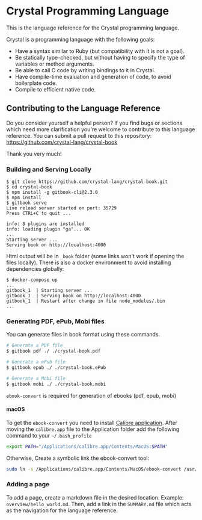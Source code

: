 # Crystal Programming Language

This is the language reference for the Crystal programming language.

Crystal is a programming language with the following goals:

* Have a syntax similar to Ruby (but compatibility with it is not a goal).
* Be statically type-checked, but without having to specify the type of variables or method arguments.
* Be able to call C code by writing bindings to it in Crystal.
* Have compile-time evaluation and generation of code, to avoid boilerplate code.
* Compile to efficient native code.

## Contributing to the Language Reference

Do you consider yourself a helpful person? If you find bugs or sections
which need more clarification you're welcome to contribute to this
language reference. You can submit a pull request to this repository:
https://github.com/crystal-lang/crystal-book

Thank you very much!

### Building and Serving Locally

```
$ git clone https://github.com/crystal-lang/crystal-book.git
$ cd crystal-book
$ npm install -g gitbook-cli@2.3.0
$ npm install
$ gitbook serve
Live reload server started on port: 35729
Press CTRL+C to quit ...

info: 8 plugins are installed
info: loading plugin "ga"... OK
...
Starting server ...
Serving book on http://localhost:4000

```

Html output will be in `_book` folder (some links won't work if opening the files locally).
There is also a docker environment to avoid installing dependencies globally:

```
$ docker-compose up
...
gitbook_1  | Starting server ...
gitbook_1  | Serving book on http://localhost:4000
gitbook_1  | Restart after change in file node_modules/.bin
...
```

### Generating PDF, ePub, Mobi files
You can generate files in book format using these commands.

```bash
# Generate a PDF file
$ gitbook pdf ./ ./crystal-book.pdf

# Generate a ePub file
$ gitbook epub ./ ./crystal-book.ePub

# Generate a Mobi file
$ gitbook mobi ./ ./crystal-book.mobi
```

`ebook-convert` is required for generation of ebooks (pdf, epub, mobi)

#### macOS
To get the `ebook-convert` you need to install [Calibre application](https://calibre-ebook.com/download). After moving the `calibre.app` file to the Application folder add the following command to your `~/.bash_profile`

```bash
export PATH="/Applications/calibre.app/Contents/MacOS:$PATH"
```
Otherwise, Create a symbolic link the ebook-convert tool:
```bash
sudo ln -s /Applications/calibre.app/Contents/MacOS/ebook-convert /usr/bin
```

### Adding a page

To add a page, create a markdown file in the desired location. Example: `overview/hello_world.md`. Then, add a link in the `SUMMARY.md` file which acts as the navigation for the language reference.
